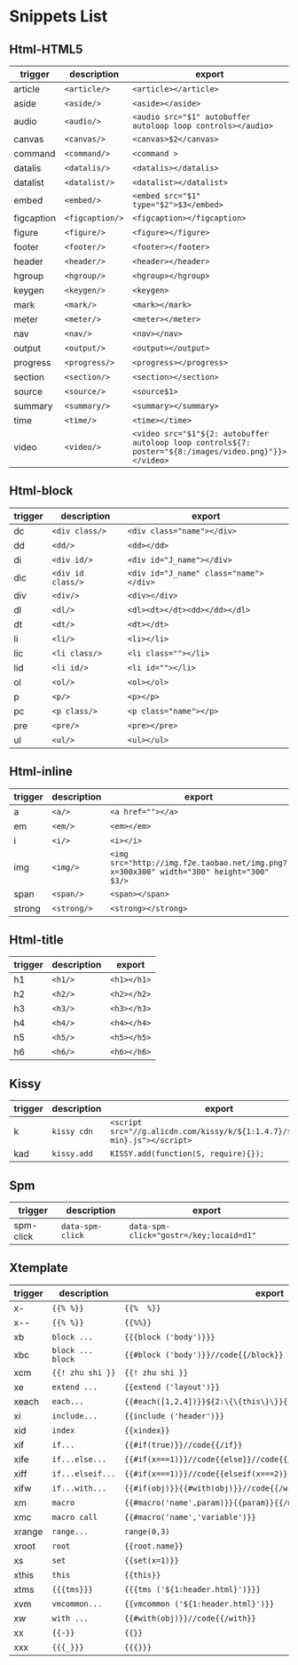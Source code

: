 # Snippets List

## Html-HTML5

|trigger   |description    |export                                                                                                    |
|----------|---------------|----------------------------------------------------------------------------------------------------------|
|article   |`<article/>`   |```<article></article>```                                                                                 |
|aside     |`<aside/>`     |```<aside></aside>```                                                                                     |
|audio     |`<audio/>`     |```<audio src="$1" autobuffer autoloop loop controls></audio>```                                          |
|canvas    |`<canvas/>`    |```<canvas>$2</canvas>```                                                                                 |
|command   |`<command/>`   |```<command >```                                                                                          |
|datalis   |`<datalis/>`   |```<datalis></datalis>```                                                                                 |
|datalist  |`<datalist/>`  |```<datalist></datalist>```                                                                               |
|embed     |`<embed/>`     |```<embed src="$1" type="$2">$3</embed>```                                                                |
|figcaption|`<figcaption/>`|```<figcaption></figcaption>```                                                                           |
|figure    |`<figure/>`    |```<figure></figure>```                                                                                   |
|footer    |`<footer/>`    |```<footer></footer>```                                                                                   |
|header    |`<header/>`    |```<header></header>```                                                                                   |
|hgroup    |`<hgroup/>`    |```<hgroup></hgroup>```                                                                                   |
|keygen    |`<keygen/>`    |```<keygen>```                                                                                            |
|mark      |`<mark/>`      |```<mark></mark>```                                                                                       |
|meter     |`<meter/>`     |```<meter></meter>```                                                                                     |
|nav       |`<nav/>`       |```<nav></nav>```                                                                                         |
|output    |`<output/>`    |```<output></output>```                                                                                   |
|progress  |`<progress/>`  |```<progress></progress>```                                                                               |
|section   |`<section/>`   |```<section></section>```                                                                                 |
|source    |`<source/>`    |```<source$1>```                                                                                          |
|summary   |`<summary/>`   |```<summary></summary>```                                                                                 |
|time      |`<time/>`      |```<time></time>```                                                                                       |
|video     |`<video/>`     |```<video src="$1"${2: autobuffer autoloop loop controls${7: poster="${8:/images/video.png}"}}></video>```|

## Html-block

|trigger|description      |export                                    |
|-------|-----------------|------------------------------------------|
|dc     |`<div class/>`   |```<div class="name"></div>```            |
|dd     |`<dd/>`          |```<dd></dd>```                           |
|di     |`<div id/>`      |```<div id="J_name"></div>```             |
|dic    |`<div id class/>`|```<div id="J_name" class="name"></div>```|
|div    |`<div/>`         |```<div></div>```                         |
|dl     |`<dl/>`          |```<dl><dt></dt><dd></dd></dl>```         |
|dt     |`<dt/>`          |```<dt></dt>```                           |
|li     |`<li/>`          |```<li></li>```                           |
|lic    |`<li class/>`    |```<li class=""></li>```                  |
|lid    |`<li id/>`       |```<li id=""></li>```                     |
|ol     |`<ol/>`          |```<ol></ol>```                           |
|p      |`<p/>`           |```<p></p>```                             |
|pc     |`<p class/>`     |```<p class="name"></p>```                |
|pre    |`<pre/>`         |```<pre></pre>```                         |
|ul     |`<ul/>`          |```<ul></ul>```                           |

## Html-inline

|trigger|description|export                                                                                    |
|-------|-----------|------------------------------------------------------------------------------------------|
|a      |`<a/>`     |```<a href=""></a>```                                                                     |
|em     |`<em/>`    |```<em></em>```                                                                           |
|i      |`<i/>`     |```<i></i>```                                                                             |
|img    |`<img/>`   |```<img src="http://img.f2e.taobao.net/img.png?x=300x300" width="300" height="300" $3/>```|
|span   |`<span/>`  |```<span></span>```                                                                       |
|strong |`<strong/>`|```<strong></strong>```                                                                   |

## Html-title

|trigger|description|export         |
|-------|-----------|---------------|
|h1     |`<h1/>`    |```<h1></h1>```|
|h2     |`<h2/>`    |```<h2></h2>```|
|h3     |`<h3/>`    |```<h3></h3>```|
|h4     |`<h4/>`    |```<h4></h4>```|
|h5     |`<h5/>`    |```<h5></h5>```|
|h6     |`<h6/>`    |```<h6></h6>```|

## Kissy

|trigger|description|export                                                                          |
|-------|-----------|--------------------------------------------------------------------------------|
|k      |`kissy cdn`|```<script src="//g.alicdn.com/kissy/k/${1:1.4.7}/seed${2:-min}.js"></script>```|
|kad    |`kissy.add`|```KISSY.add(function(S, require){});```                                        |

## Spm

|trigger  |description     |export                                     |
|---------|----------------|-------------------------------------------|
|spm-click|`data-spm-click`|```data-spm-click="gostr=/key;locaid=d1"```|

## Xtemplate

|trigger|description      |export                                                                |
|-------|-----------------|----------------------------------------------------------------------|
|x-     |`{{% %}}`        |```{{%  %}}```                                                        |
|x--    |`{{% %}}`        |```{{%%}}```                                                          |
|xb     |`block ...`      |```{{{block ('body')}}}```                                            |
|xbc    |`block ... block`|```{{#block ('body')}}//code{{/block}}```                             |
|xcm    |`{{! zhu shi }}` |```{{! zhu shi }}```                                                  |
|xe     |`extend ...`     |```{{extend ('layout')}}```                                           |
|xeach  |`each...`        |```{{#each([1,2,4])}}${2:\{\{this\}\}}{{/each}}```                    |
|xi     |`include...`     |```{{include ('header')}}```                                          |
|xid    |`index`          |```{{xindex}}```                                                      |
|xif    |`if...`          |```{{#if(true)}}//code{{/if}}```                                      |
|xife   |`if...else...`   |```{{#if(x===1)}}//code{{else}}//code{{/if}}```                       |
|xiff   |`if...elseif...` |```{{#if(x===1)}}//code{{elseif(x===2)}}//code{{else}}//code{{/if}}```|
|xifw   |`if...with...`   |```{{#if(obj)}}{{#with(obj)}}//code{{/with}}{{/if}}```                |
|xm     |`macro`          |```{{#macro('name',param)}}{{param}}{{/macro}}```                     |
|xmc    |`macro call`     |```{{#macro('name','variable')}}```                                   |
|xrange |`range...`       |```range(0,3)```                                                      |
|xroot  |`root`           |```{{root.name}}```                                                   |
|xs     |`set`            |```{{set(x=1)}}```                                                    |
|xthis  |`this`           |```{{this}}```                                                        |
|xtms   |`{{{tms}}}`      |```{{{tms ('${1:header.html}')}}}```                                  |
|xvm    |`vmcommon...`    |```{{vmcommon ('${1:header.html}')}}```                               |
|xw     |`with ...`       |```{{#with(obj)}}//code{{/with}}```                                   |
|xx     |`{{-}}`          |```{{}}```                                                            |
|xxx    |`{{{_}}}`        |```{{{}}}```                                                          |

